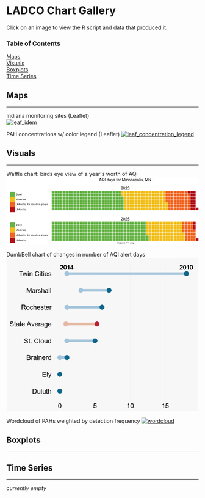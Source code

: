 # LADCO Chart Gallery
Click on an image to view the R script and data that produced it.  

### Table of Contents  
[Maps](#maps)  
[Visuals](#visuals)  
[Boxplots](#boxplots)  
[Time Series](#timeseries)  

## Maps <a name="maps"/>
___  

Indiana monitoring sites (Leaflet)  
[![leaf_idem](https://cloud.githubusercontent.com/assets/6283030/11043260/7b503334-86e1-11e5-904f-8fba804f0c79.PNG "Click to view R script")](https://github.com/LADCO/chart-gallery/blob/master/R/maps/leaflet_sites.Rmd)  
  
  
PAH concentrations w/ color legend (Leaflet)
[![leaf_concentration_legend](https://cloud.githubusercontent.com/assets/6283030/11069881/18463d7a-879e-11e5-90f2-aaa815bb918d.PNG "Click to view R script")](https://github.com/LADCO/chart-gallery/blob/master/R/maps/leaflet_concentration_legend.Rmd)  


## Visuals <a name="visuals"/>
___  

Waffle chart: birds eye view of a year's worth of AQI
[![stacked waffle](R/visuals/images/waffles_stack.png "Click to view R script")](https://github.com/LADCO/chart-gallery/blob/master/R/visuals/waffle_chart.Rmd) 

DumbBell chart of changes in number of AQI alert days
[![dumbbell chart](R/visuals/images/dumbbell_chart.png "Click to view R script")](https://github.com/LADCO/chart-gallery/blob/master/R/visuals/dumbbell_chart.Rmd)  

Wordcloud of PAHs weighted by detection frequency
[![wordcloud](https://cloud.githubusercontent.com/assets/6283030/11045997/49742230-86f0-11e5-8d00-51c8dc9fcc09.png "Click to view R script")](https://github.com/LADCO/chart-gallery/blob/master/R/visuals/wordcloud.Rmd)  


## Boxplots <a name="boxplots"/>
___  

## Time Series <a name="timeseries"/>
___  

_currently empty_
